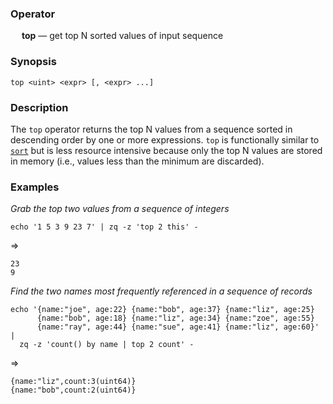 ### Operator

&emsp; **top** &mdash; get top N sorted values of input sequence

### Synopsis

```
top <uint> <expr> [, <expr> ...]
```
### Description

The `top` operator returns the top N values from a sequence sorted in descending
order by one or more expressions. `top` is functionally similar to
[`sort`](sort.md) but is less resource intensive because only the top
N values are stored in memory (i.e., values less than the minimum are
discarded).

### Examples

_Grab the top two values from a sequence of integers_
```mdtest-command
echo '1 5 3 9 23 7' | zq -z 'top 2 this' -
```
=>
```mdtest-output
23
9
```
_Find the two names most frequently referenced in a sequence of records_
```mdtest-command
echo '{name:"joe", age:22} {name:"bob", age:37} {name:"liz", age:25}
      {name:"bob", age:18} {name:"liz", age:34} {name:"zoe", age:55}
      {name:"ray", age:44} {name:"sue", age:41} {name:"liz", age:60}' |
  zq -z 'count() by name | top 2 count' -
```
=>
```mdtest-output
{name:"liz",count:3(uint64)}
{name:"bob",count:2(uint64)}
```
